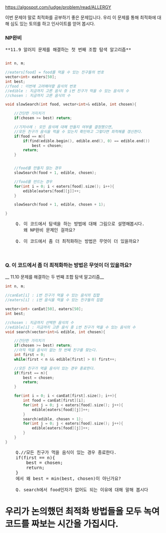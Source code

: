 https://algospot.com/judge/problem/read/ALLERGY


이번 문제야 말로 최적화를 공부하기 좋은 문제입니다. 우리 이 문제를 통해 최적화에 대해 심도 있는 토의를 하고 인사이트를 얻어 봅시다.


### NP완비

<pre>
**11.9 알러지 문제를 해결하는 첫 번째 조합 탐색 알고리즘**
</pre>

```c++

int n, m;

//eaters[food] = food를 먹을 수 있는 친구들의 번호
vector<int> eaters[50];
int best;
//food : 이번에 고려해야할 음식의 번호
//edible : 지금까지 고른 음식 중 i번 친구가 먹을 수 있는 음식의 수
//chosen : 지금까지 고른 음식의 수

void slowSearch(int food, vector<int>& edible, int chosen){

	//간단한 가지치기
	if(chosen >= best) return;

	//기저사례 : 모든 음식에 대해 만들지 여부를 결정했으면,
	//모든 친구가 음식을 먹을 수 있는지 확인하고 그렇다면 최적해를 갱신한다.
	if(food == m){
		if(find(edible.begin(), edible.end(), 0) == edible.end())
			best = chosen;
		return;
	}


	//food를 만들지 않는 경우
	slowSearch(food + 1, edible, chosen);

	//food를 만드는 경우
	for(int i = 0; i < eaters[food].size(); i++){
		edible[eaters[food][j]]++;
	}

	slowSearch(food + 1, edible, chosen + 1);

}


```


<pre>
	Q. 이 코드에서 탐색을 하는 방법에 대해 그림으로 설명해봅시다.
	   왜 NP완비 문제인 걸까요?
	   
	Q. 이 코드에서 좀 더 최적화하는 방법은 무엇이 더 있을까요?


</pre>


### Q. 이 코드에서 좀 더 최적화하는 방법은 무엇이 더 있을까요?


__ 11.10 문제를 해결하는 두 번째 조합 탐색 알고리즘__

```c++
int n, m;

//canEat[i] : i번 친구가 먹을 수 있는 음식의 집합
//eaters[i] : i번 음식을 먹을 수 있는 친구들의 집합

vector<int> canEat[50], eaters[50];
int best;

//chosen : 지금까지 선택한 음식의 수
//edible[i] : 지금까지 고른 음식 중 i번 친구가 먹을 수 있는 음식의 수
void search(vector<int>& edible, int chosen){

	//간단한 가지치기
	if(chosen >= best) return;
	//아직 먹을 음식이 없는 첫 번째 친구를 찾는다.
	int first = 0;
	while(first < n && edible[first] > 0) first++;

	//모든 친구가 먹을 음식이 있는 경우 종료한다.
	if(first == n){
		best = chosen; 
		return;
	}

	for(int i = 0; i < canEat[first].size(); i++){
		int food = canEat[first][i];
		for(int j = 0; j < eaters[food].size(); j++){
			edible[eaters[food][j]]++;
		}
		search(edible, chosen + 1);
		for(int j = 0; j < eaters[food].size(); j++){
			edible[eaters[food][j]]++;
		}
	}
}

```
<pre>
	Q.//모든 친구가 먹을 음식이 있는 경우 종료한다.
	if(first == n){
		best = chosen; 
		return;
	}
	에서 왜 best = min(best, chosen)이 아닌가요?
	
	Q. search에서 food인자가 없어도 되는 이유에 대해 말해 봅시다
</pre>




# 우리가 논의했던 최적화 방법들을 모두 녹여 코드를 짜보는 시간을 가집시다.
